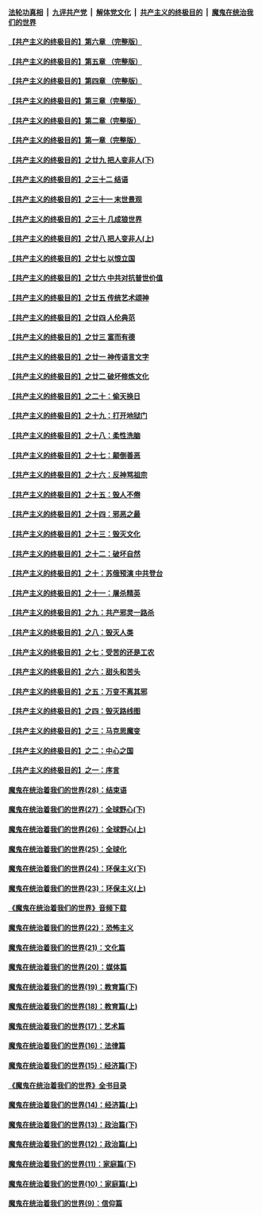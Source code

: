 ####  [法轮功真相](../../../../basic/blob/master/README.md?t=04081231) &nbsp;|&nbsp; [九评共产党](../../../../9ping.md/blob/master/README.md?t=04081231) &nbsp;|&nbsp; [解体党文化](../../../../jtdwh.md/blob/master/README.md?t=04081231)  &nbsp;|&nbsp; [共产主义的终极目的](../../../../gczydzjmd.md/blob/master/README.md?t=04081231) &nbsp;|&nbsp; [魔鬼在统治我们的世界](../../../../mgztzwmdsj.md/blob/master/README.md?t=04081231) 

#### [【共产主义的终极目的】第六章 （完整版）](../pages/nsc422/n11428913.md?t=04081231) 

#### [【共产主义的终极目的】第五章 （完整版）](../pages/nsc422/n11428912.md?t=04081231) 

#### [【共产主义的终极目的】第四章 （完整版）](../pages/nsc422/n11428907.md?t=04081231) 

#### [【共产主义的终极目的】第三章（完整版）](../pages/nsc422/n11428848.md?t=04081231) 

#### [【共产主义的终极目的】第二章（完整版）](../pages/nsc422/n11428831.md?t=04081231) 

#### [【共产主义的终极目的】第一章（完整版）](../pages/nsc422/n11417651.md?t=04081231) 

#### [【共产主义的终极目的】之廿九 把人变非人(下)](../pages/nsc422/n11344140.md?t=04081231) 

#### [【共产主义的终极目的】之三十二 结语](../pages/nsc422/n11360535.md?t=04081231) 

#### [【共产主义的终极目的】之三十一 末世景观](../pages/nsc422/n11351129.md?t=04081231) 

#### [【共产主义的终极目的】之三十 几成狼世界](../pages/nsc422/n11348280.md?t=04081231) 

#### [【共产主义的终极目的】之廿八 把人变非人(上)](../pages/nsc422/n11340492.md?t=04081231) 

#### [【共产主义的终极目的】之廿七 以恨立国](../pages/nsc422/n11336944.md?t=04081231) 

#### [【共产主义的终极目的】之廿六 中共对抗普世价值](../pages/nsc422/n11324785.md?t=04081231) 

#### [【共产主义的终极目的】之廿五 传统艺术颂神](../pages/nsc422/n11296396.md?t=04081231) 

#### [【共产主义的终极目的】之廿四 人伦典范](../pages/nsc422/n11296397.md?t=04081231) 

#### [【共产主义的终极目的】之廿三 富而有德](../pages/nsc422/n11283598.md?t=04081231) 

#### [【共产主义的终极目的】之廿一 神传语言文字](../pages/nsc422/n11263265.md?t=04081231) 

#### [【共产主义的终极目的】之廿二 破坏修炼文化](../pages/nsc422/n11245728.md?t=04081231) 

#### [【共产主义的终极目的】之二十：偷天换日](../pages/nsc422/n11238846.md?t=04081231) 

#### [【共产主义的终极目的】之十九：打开地狱门](../pages/nsc422/n11206376.md?t=04081231) 

#### [【共产主义的终极目的】之十八：柔性洗脑](../pages/nsc422/n11199994.md?t=04081231) 

#### [【共产主义的终极目的】之十七：颠倒善恶](../pages/nsc422/n11179782.md?t=04081231) 

#### [【共产主义的终极目的】之十六：反神骂祖宗](../pages/nsc422/n11166798.md?t=04081231) 

#### [【共产主义的终极目的】之十五：毁人不倦](../pages/nsc422/n11166792.md?t=04081231) 

#### [【共产主义的终极目的】之十四：邪恶之最](../pages/nsc422/n11150249.md?t=04081231) 

#### [【共产主义的终极目的】之十三：毁灭文化](../pages/nsc422/n11135227.md?t=04081231) 

#### [【共产主义的终极目的】之十二：破坏自然](../pages/nsc422/n11135214.md?t=04081231) 

#### [【共产主义的终极目的】之十：苏俄预演 中共登台](../pages/nsc422/n11118424.md?t=04081231) 

#### [【共产主义的终极目的】之十一：屠杀精英](../pages/nsc422/n11118442.md?t=04081231) 

#### [【共产主义的终极目的】之九：共产邪灵一路杀](../pages/nsc422/n11114139.md?t=04081231) 

#### [【共产主义的终极目的】之八：毁灭人类](../pages/nsc422/n11108503.md?t=04081231) 

#### [【共产主义的终极目的】之七：受苦的还是工农](../pages/nsc422/n11101809.md?t=04081231) 

#### [【共产主义的终极目的】之六：甜头和苦头](../pages/nsc422/n11096971.md?t=04081231) 

#### [【共产主义的终极目的】之五：万变不离其邪](../pages/nsc422/n11091285.md?t=04081231) 

#### [【共产主义的终极目的】之四：毁灭路线图](../pages/nsc422/n11086284.md?t=04081231) 

#### [【共产主义的终极目的】之三：马克思魔变](../pages/nsc422/n11061941.md?t=04081231) 

#### [【共产主义的终极目的】之二：中心之国](../pages/nsc422/n11047728.md?t=04081231) 

#### [【共产主义的终极目的】之一：序言](../pages/nsc422/n11086077.md?t=04081231) 

#### [魔鬼在统治着我们的世界(28)：结束语](../pages/nsc422/n10936246.md?t=04081231) 

#### [魔鬼在统治着我们的世界(27)：全球野心(下)](../pages/nsc422/n10928319.md?t=04081231) 

#### [魔鬼在统治着我们的世界(26)：全球野心(上)](../pages/nsc422/n10900318.md?t=04081231) 

#### [魔鬼在统治着我们的世界(25)：全球化](../pages/nsc422/n10788205.md?t=04081231) 

#### [魔鬼在统治着我们的世界(24)：环保主义(下)](../pages/nsc422/n10695307.md?t=04081231) 

#### [魔鬼在统治着我们的世界(23)：环保主义(上)](../pages/nsc422/n10688613.md?t=04081231) 

#### [《魔鬼在统治着我们的世界》音频下载](../pages/nsc422/n10635553.md?t=04081231) 

#### [魔鬼在统治着我们的世界(22)：恐怖主义](../pages/nsc422/n10614727.md?t=04081231) 

#### [魔鬼在统治着我们的世界(21)：文化篇](../pages/nsc422/n10597706.md?t=04081231) 

#### [魔鬼在统治着我们的世界(20)：媒体篇](../pages/nsc422/n10586579.md?t=04081231) 

#### [魔鬼在统治着我们的世界(19)：教育篇(下)](../pages/nsc422/n10564808.md?t=04081231) 

#### [魔鬼在统治着我们的世界(18)：教育篇(上)](../pages/nsc422/n10526970.md?t=04081231) 

#### [魔鬼在统治着我们的世界(17)：艺术篇](../pages/nsc422/n10499093.md?t=04081231) 

#### [魔鬼在统治着我们的世界(16)：法律篇](../pages/nsc422/n10485969.md?t=04081231) 

#### [魔鬼在统治着我们的世界(15)：经济篇(下)](../pages/nsc422/n10469975.md?t=04081231) 

#### [《魔鬼在统治着我们的世界》全书目录](../pages/nsc422/n10464261.md?t=04081231) 

#### [魔鬼在统治着我们的世界(14)：经济篇(上)](../pages/nsc422/n10457370.md?t=04081231) 

#### [魔鬼在统治着我们的世界(13)：政治篇(下)](../pages/nsc422/n10448270.md?t=04081231) 

#### [魔鬼在统治着我们的世界(12)：政治篇(上)](../pages/nsc422/n10444576.md?t=04081231) 

#### [魔鬼在统治着我们的世界(11)：家庭篇(下)](../pages/nsc422/n10440961.md?t=04081231) 

#### [魔鬼在统治着我们的世界(10)：家庭篇(上)](../pages/nsc422/n10435448.md?t=04081231) 

#### [魔鬼在统治着我们的世界(9)：信仰篇](../pages/nsc422/n10432159.md?t=04081231) 

